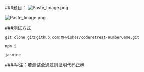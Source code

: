
###题目：
![Paste_Image.png](http://upload-images.jianshu.io/upload_images/3023838-6199e7269934b282.png?imageMogr2/auto-orient/strip%7CimageView2/2/w/1240)

![Paste_Image.png](http://upload-images.jianshu.io/upload_images/3023838-a2a46026bdb68184.png?imageMogr2/auto-orient/strip%7CimageView2/2/w/1240)



###测试方式
```
git clone git@github.com:MHwishes/coderetreat-numberGame.git
```
```
npm i
```
```
jasmine
```
#####注：若测试全通过则证明代码正确